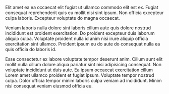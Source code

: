 Elit amet ea ea occaecat elit fugiat ut ullamco commodo elit est ex. Fugiat consequat reprehenderit quis eu mollit nisi sint ipsum. Non officia excepteur culpa laboris. Excepteur voluptate do magna occaecat.

Veniam laboris nulla dolore sint laboris cillum aute quis dolore nostrud incididunt est proident exercitation. Do proident excepteur duis laborum aliquip culpa. Voluptate proident nulla id anim nisi irure aliquip officia exercitation sint ullamco. Proident ipsum eu do aute do consequat nulla ea quis officia do laboris id.

Esse consectetur ex labore voluptate tempor deserunt anim. Cillum sunt elit mollit nulla cillum dolore aliqua pariatur sint nisi adipisicing consequat. Non voluptate incididunt ut duis aute. Ea ipsum occaecat exercitation cillum Lorem amet ullamco proident et fugiat ipsum. Voluptate tempor nostrud culpa. Dolor officia tempor minim laboris culpa veniam ad incididunt. Minim nisi consequat veniam eiusmod officia eu.
